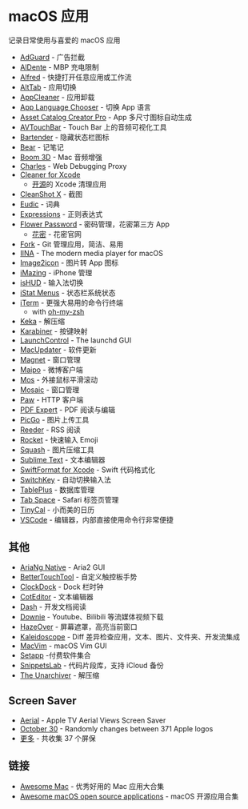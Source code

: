 # macOS 应用

记录日常使用与喜爱的 macOS 应用

- [AdGuard](https://adguard.com/zh_cn/adguard-mac/overview.html) - 广告拦截
- [AlDente](https://github.com/davidwernhart/AlDente) - MBP 充电限制
- [Alfred](https://www.alfredapp.com) - 快捷打开任意应用或工作流
- [AltTab](https://alt-tab-macos.netlify.app) - 应用切换
- [AppCleaner](https://freemacsoft.net/appcleaner) - 应用卸载
- [App Language Chooser](https://apps.apple.com/us/app/id451732904) - 切换 App 语言
- [Asset Catalog Creator Pro](https://apps.apple.com/us/app/id809625456) - App 多尺寸图标自动生成
- [AVTouchBar](https://www.avtouchbar.com) - Touch Bar 上的音频可视化工具
- [Bartender](https://www.macbartender.com) - 隐藏状态栏图标
- [Bear](https://bear.app) - 记笔记
- [Boom 3D](https://www.globaldelight.com/boom/) - Mac 音频增强
- [Charles](https://www.charlesproxy.com/) - Web Debugging Proxy
- [Cleaner for Xcode](https://apps.apple.com/cn/app/cleaner-for-xcode/id1296084683?mt=12)
  - [开源](https://github.com/waylybaye/XcodeCleaner-SwiftUI)的 Xcode 清理应用
- [CleanShot X](https://cleanshot.com) - 截图
- [Eudic](https://www.eudic.net/eudic/mac_dictionary.aspx) - 词典
- [Expressions](https://www.apptorium.com/expressions) - 正则表达式
- [Flower Password](https://apps.apple.com/us/app/id1375291184) - 密码管理，花密第三方 App
  - [花密](https://flowerpassword.com) - 花密官网
- [Fork](https://git-fork.com) - Git 管理应用，简洁、易用
- [IINA](https://iina.io) - The modern media player for macOS
- [Image2icon](https://img2icnsapp.com) - 图片转 App 图标
- [iMazing](https://imazing.com) - iPhone 管理
- [isHUD](https://apps.apple.com/us/app/id484757536) - 输入法切换
- [iStat Menus](https://bjango.com/mac/istatmenus) - 状态栏系统状态
- [iTerm](https://www.iterm2.com) - 更强大易用的命令行终端
  - with [oh-my-zsh](http://ohmyz.sh)
- [Keka](https://www.keka.io/en) - 解压缩
- [Karabiner](https://karabiner-elements.pqrs.org) - 按键映射
- [LaunchControl](https://www.soma-zone.com/LaunchControl) - The launchd GUI
- [MacUpdater](https://www.corecode.io/macupdater) - 软件更新
- [Magnet](https://magnet.crowdcafe.com) - 窗口管理
- [Maipo](https://apps.apple.com/us/app/id789066512) - 微博客户端
- [Mos](https://github.com/Caldis/Mos) - 外接鼠标平滑滚动
- [Mosaic](https://www.lightpillar.com/mosaic.html) - 窗口管理
- [Paw](https://paw.cloud) - HTTP 客户端
- [PDF Expert](https://pdfexpert.com) - PDF 阅读与编辑
- [PicGo](https://molunerfinn.com/PicGo) - 图片上传工具
- [Reeder](https://reederapp.com) - RSS 阅读
- [Rocket](https://matthewpalmer.net/rocket) - 快速输入 Emoji
- [Squash](https://www.realmacsoftware.com/squash) - 图片压缩工具
- [Sublime Text](https://www.sublimetext.com/) - 文本编辑器
- [SwiftFormat for Xcode](https://github.com/nicklockwood/SwiftFormat) - Swift 代码格式化
- [SwitchKey](https://github.com/itsuhane/SwitchKey) - 自动切换输入法
- [TablePlus](https://tableplus.com) - 数据库管理
- [Tab Space](https://mytab.space) - Safari 标签页管理
- [TinyCal](https://apps.apple.com/us/app/id1114272557) - 小而美的日历
- [VSCode](https://code.visualstudio.com) - 编辑器，内部直接使用命令行非常便捷

## 其他

- [AriaNg Native](https://github.com/mayswind/AriaNg-Native) - Aria2 GUI
- [BetterTouchTool](https://folivora.ai) - 自定义触控板手势
- [ClockDock](https://gumroad.com/l/NQwlK) - Dock 栏时钟
- [CotEditor](https://apps.apple.com/us/app/id1024640650) - 文本编辑器
- [Dash](https://kapeli.com/dash) - 开发文档阅读
- [Downie](https://software.charliemonroe.net/downie) - Youtube、Bilibili 等流媒体视频下载
- [HazeOver](https://hazeover.com) - 屏幕遮罩，高亮当前窗口
- [Kaleidoscope](https://kaleidoscope.app) - Diff 差异检查应用，文本、图片、文件夹、开发流集成
- [MacVim](https://github.com/macvim-dev/macvim) - macOS Vim GUI
- [Setapp](https://setapp.com) -付费软件集合
- [SnippetsLab](./snippetsLab.md) - 代码片段库，支持 iCloud 备份
- [The Unarchiver](https://theunarchiver.com) - 解压缩

## Screen Saver

- [Aerial](https://github.com/JohnCoates/Aerial) - Apple TV Aerial Views Screen Saver
- [October 30](https://github.com/lekevicius/october30) - Randomly changes between 371 Apple logos
- [更多](https://github.com/bjdehang/100-macos-screensavers) - 共收集 37 个屏保

## 链接

- [Awesome Mac](https://github.com/jaywcjlove/awesome-mac) - 优秀好用的 Mac 应用大合集
- [Awesome macOS open source applications](https://github.com/serhii-londar/open-source-mac-os-apps) - macOS 开源应用合集
